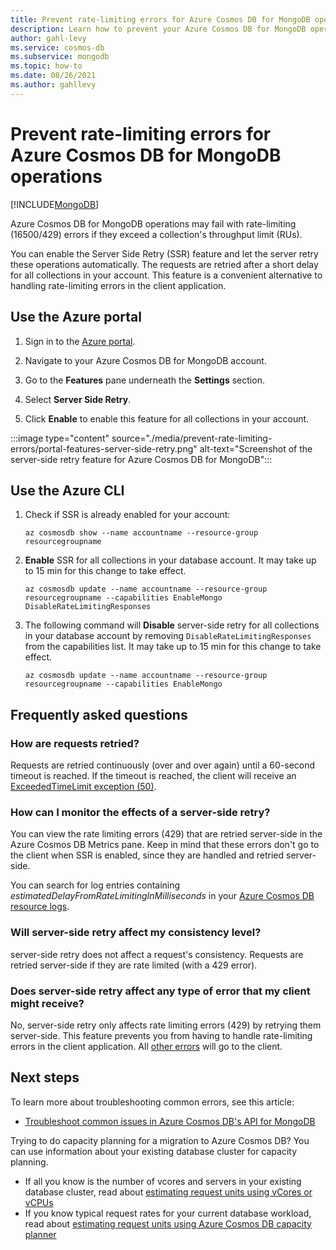 ```yaml
---
title: Prevent rate-limiting errors for Azure Cosmos DB for MongoDB operations.
description: Learn how to prevent your Azure Cosmos DB for MongoDB operations from hitting rate limiting errors with the SSR (server-side retry) feature. 
author: gahl-levy
ms.service: cosmos-db
ms.subservice: mongodb
ms.topic: how-to
ms.date: 08/26/2021
ms.author: gahllevy
---
```


# Prevent rate-limiting errors for Azure Cosmos DB for MongoDB operations
[!INCLUDE[MongoDB](../includes/appliesto-mongodb.md)]

Azure Cosmos DB for MongoDB operations may fail with rate-limiting (16500/429) errors if they exceed a collection's throughput limit (RUs). 

You can enable the Server Side Retry (SSR) feature and let the server retry these operations automatically. The requests are retried after a short delay for all collections in your account. This feature is a convenient alternative to handling rate-limiting errors in the client application.

## Use the Azure portal

1. Sign in to the [Azure portal](https://portal.azure.com/).

1. Navigate to your Azure Cosmos DB for MongoDB account.

1. Go to the **Features** pane underneath the **Settings** section.

1. Select **Server Side Retry**.

1. Click **Enable** to enable this feature for all collections in your account.

:::image type="content" source="./media/prevent-rate-limiting-errors/portal-features-server-side-retry.png" alt-text="Screenshot of the server-side retry feature for Azure Cosmos DB for MongoDB":::

## Use the Azure CLI

1. Check if SSR is already enabled for your account:

   ```azurecli-interactive
   az cosmosdb show --name accountname --resource-group resourcegroupname
   ```

1. **Enable** SSR for all collections in your database account. It may take up to 15 min for this change to take effect.

   ```azurecli-interactive
   az cosmosdb update --name accountname --resource-group resourcegroupname --capabilities EnableMongo DisableRateLimitingResponses
   ```

1. The following command will **Disable** server-side retry for all collections in your database account by removing `DisableRateLimitingResponses` from the capabilities list. It may take up to 15 min for this change to take effect.

   ```azurecli-interactive
   az cosmosdb update --name accountname --resource-group resourcegroupname --capabilities EnableMongo
   ```

## Frequently asked questions

### How are requests retried?

Requests are retried continuously (over and over again) until a 60-second timeout is reached. If the timeout is reached, the client will receive an [ExceededTimeLimit exception (50)](error-codes-solutions.md).

### How can I monitor the effects of a server-side retry?

You can view the rate limiting errors (429) that are retried server-side in the Azure Cosmos DB Metrics pane. Keep in mind that these errors don't go to the client when SSR is enabled, since they are handled and retried server-side.

You can search for log entries containing *estimatedDelayFromRateLimitingInMilliseconds* in your [Azure Cosmos DB resource logs](../cosmosdb-monitor-resource-logs.md).

### Will server-side retry affect my consistency level?

server-side retry does not affect a request's consistency. Requests are retried server-side if they are rate limited (with a 429 error).

### Does server-side retry affect any type of error that my client might receive?

No, server-side retry only affects rate limiting errors (429) by retrying them server-side. This feature prevents you from having to handle rate-limiting errors in the client application. All [other errors](error-codes-solutions.md) will go to the client.

## Next steps

To learn more about troubleshooting common errors, see this article:

* [Troubleshoot common issues in Azure Cosmos DB's API for MongoDB](error-codes-solutions.md)

Trying to do capacity planning for a migration to Azure Cosmos DB? You can use information about your existing database cluster for capacity planning.
* If all you know is the number of vcores and servers in your existing database cluster, read about [estimating request units using vCores or vCPUs](../convert-vcore-to-request-unit.md) 
* If you know typical request rates for your current database workload, read about [estimating request units using Azure Cosmos DB capacity planner](estimate-ru-capacity-planner.md)
